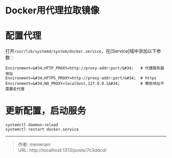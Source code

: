# Docker用代理拉取镜像


# 配置代理

打开`/usr/lib/systemd/system/docker.service`，在[Service]域中添加以下参数：

```
Environment=&#34;HTTP_PROXY=http://proxy-addr:port/&#34;   # 代理服务器地址
Environment=&#34;HTTPS_PROXY=http://proxy-addr:port/&#34;  # https
Environment=&#34;NO_PROXY=localhost,127.0.0.1&#34;         # 哪些地址不需要走代理

```

# 更新配置，启动服务
```
systemctl daemon-reload
systemctl restart docker.service

```




---

> 作者: meowrain  
> URL: http://localhost:1313/posts/7c3ddcd/  

